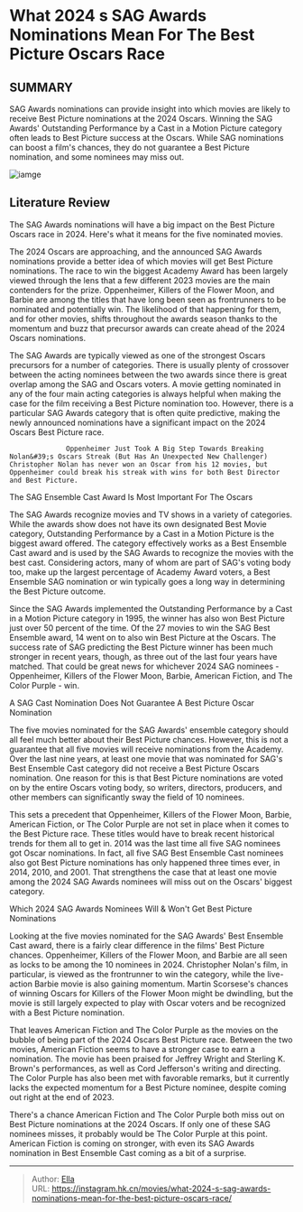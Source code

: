# What 2024 s SAG Awards Nominations Mean For The Best Picture Oscars Race


## SUMMARY 



  SAG Awards nominations can provide insight into which movies are likely to receive Best Picture nominations at the 2024 Oscars.   Winning the SAG Awards&#39; Outstanding Performance by a Cast in a Motion Picture category often leads to Best Picture success at the Oscars.   While SAG nominations can boost a film&#39;s chances, they do not guarantee a Best Picture nomination, and some nominees may miss out.  

![iamge](https://static1.srcdn.com/wordpress/wp-content/uploads/wm/2024/01/oscars-2024-sag-awards-nominations.jpg)

## Literature Review

The SAG Awards nominations will have a big impact on the Best Picture Oscars race in 2024. Here&#39;s what it means for the five nominated movies.




The 2024 Oscars are approaching, and the announced SAG Awards nominations provide a better idea of which movies will get Best Picture nominations. The race to win the biggest Academy Award has been largely viewed through the lens that a few different 2023 movies are the main contenders for the prize. Oppenheimer, Killers of the Flower Moon, and Barbie are among the titles that have long been seen as frontrunners to be nominated and potentially win. The likelihood of that happening for them, and for other movies, shifts throughout the awards season thanks to the momentum and buzz that precursor awards can create ahead of the 2024 Oscars nominations.




The SAG Awards are typically viewed as one of the strongest Oscars precursors for a number of categories. There is usually plenty of crossover between the acting nominees between the two awards since there is great overlap among the SAG and Oscars voters. A movie getting nominated in any of the four main acting categories is always helpful when making the case for the film receiving a Best Picture nomination too. However, there is a particular SAG Awards category that is often quite predictive, making the newly announced nominations have a significant impact on the 2024 Oscars Best Picture race.

                  Oppenheimer Just Took A Big Step Towards Breaking Nolan&#39;s Oscars Streak (But Has An Unexpected New Challenger)   Christopher Nolan has never won an Oscar from his 12 movies, but Oppenheimer could break his streak with wins for both Best Director and Best Picture.   


 The SAG Ensemble Cast Award Is Most Important For The Oscars 
          




The SAG Awards recognize movies and TV shows in a variety of categories. While the awards show does not have its own designated Best Movie category, Outstanding Performance by a Cast in a Motion Picture is the biggest award offered. The category effectively works as a Best Ensemble Cast award and is used by the SAG Awards to recognize the movies with the best cast. Considering actors, many of whom are part of SAG&#39;s voting body too, make up the largest percentage of Academy Award voters, a Best Ensemble SAG nomination or win typically goes a long way in determining the Best Picture outcome.

Since the SAG Awards implemented the Outstanding Performance by a Cast in a Motion Picture category in 1995, the winner has also won Best Picture just over 50 percent of the time. Of the 27 movies to win the SAG Best Ensemble award, 14 went on to also win Best Picture at the Oscars. The success rate of SAG predicting the Best Picture winner has been much stronger in recent years, though, as three out of the last four years have matched. That could be great news for whichever 2024 SAG nominees - Oppenheimer, Killers of the Flower Moon, Barbie, American Fiction, and The Color Purple - win.






 A SAG Cast Nomination Does Not Guarantee A Best Picture Oscar Nomination 
          

The five movies nominated for the SAG Awards&#39; ensemble category should all feel much better about their Best Picture chances. However, this is not a guarantee that all five movies will receive nominations from the Academy. Over the last nine years, at least one movie that was nominated for SAG&#39;s Best Ensemble Cast category did not receive a Best Picture Oscars nomination. One reason for this is that Best Picture nominations are voted on by the entire Oscars voting body, so writers, directors, producers, and other members can significantly sway the field of 10 nominees.

This sets a precedent that Oppenheimer, Killers of the Flower Moon, Barbie, American Fiction, or The Color Purple are not set in place when it comes to the Best Picture race. These titles would have to break recent historical trends for them all to get in. 2014 was the last time all five SAG nominees got Oscar nominations. In fact, all five SAG Best Ensemble Cast nominees also got Best Picture nominations has only happened three times ever, in 2014, 2010, and 2001. That strengthens the case that at least one movie among the 2024 SAG Awards nominees will miss out on the Oscars&#39; biggest category.






 Which 2024 SAG Awards Nominees Will &amp; Won&#39;t Get Best Picture Nominations 
          

Looking at the five movies nominated for the SAG Awards&#39; Best Ensemble Cast award, there is a fairly clear difference in the films&#39; Best Picture chances. Oppenheimer, Killers of the Flower Moon, and Barbie are all seen as locks to be among the 10 nominees in 2024. Christopher Nolan&#39;s film, in particular, is viewed as the frontrunner to win the category, while the live-action Barbie movie is also gaining momentum. Martin Scorsese&#39;s chances of winning Oscars for Killers of the Flower Moon might be dwindling, but the movie is still largely expected to play with Oscar voters and be recognized with a Best Picture nomination.

That leaves American Fiction and The Color Purple as the movies on the bubble of being part of the 2024 Oscars Best Picture race. Between the two movies, American Fiction seems to have a stronger case to earn a nomination. The movie has been praised for Jeffrey Wright and Sterling K. Brown&#39;s performances, as well as Cord Jefferson&#39;s writing and directing. The Color Purple has also been met with favorable remarks, but it currently lacks the expected momentum for a Best Picture nominee, despite coming out right at the end of 2023.




There&#39;s a chance American Fiction and The Color Purple both miss out on Best Picture nominations at the 2024 Oscars. If only one of these SAG nominees misses, it probably would be The Color Purple at this point. American Fiction is coming on stronger, with even its SAG Awards nomination in Best Ensemble Cast coming as a bit of a surprise.



---

> Author: [Ella](https://instagram.hk.cn/)  
> URL: https://instagram.hk.cn/movies/what-2024-s-sag-awards-nominations-mean-for-the-best-picture-oscars-race/  

